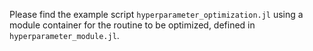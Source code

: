 Please find the example script `hyperparameter_optimization.jl` using a module container for the routine to be optimized, defined in `hyperparameter_module.jl`.